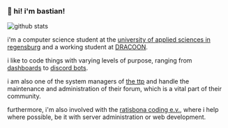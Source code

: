 ### 👋 hi! i'm bastian!

![github stats](https://github-readme-stats.vercel.app/api?username=phntxx&show_icons=true&icon_color=0366d6&bg_color=ffffff&hide_title=true)

i'm a computer science student at the [university of applied sciences in regensburg](https://oth-regensburg.de) and a working student at [DRACOON](https://dracoon.com).

i like to code things with varying levels of purpose, ranging from [dashboards](https://github.com/phntxx/dashboard) to [discord bots](https://github.com/phntxx/laundrybot).

i am also one of the system managers of [the ttp](https://thettp.org) and handle the maintenance and administration of their forum, which is a vital part of their community.

furthermore, i'm also involved with the [ratisbona coding e.v.](https://ratisbona-coding.org), where i help where possible, be it with server administration or web development.

<!--
**phntxx/phntxx** is a ✨ _special_ ✨ repository because its `README.md` (this file) appears on your GitHub profile.

Here are some ideas to get you started:

- 🔭 I’m currently working on ...
- 🌱 I’m currently learning ...
- 👯 I’m looking to collaborate on ...
- 🤔 I’m looking for help with ...
- 💬 Ask me about ...
- 📫 How to reach me: ...
- 😄 Pronouns: ...
- ⚡ Fun fact: ...
-->
